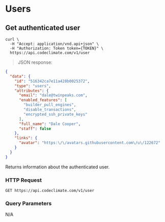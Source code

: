 # Users

## Get authenticated user

```shell
curl \
  -H "Accept: application/vnd.api+json" \
  -H "Authorization: Token token={TOKEN}" \
  https://api.codeclimate.com/v1/user
```

> JSON response:

```json
{
  "data": {
    "id": "516342ca7e11a428b0025372",
    "type": "users",
    "attributes": {
      "email": "dale@twinpeaks.com",
      "enabled_features": [
        "builder_pull_engines",
        "disable_transactions",
        "encrypted_ssh_private_keys"
      ],
      "full_name": "Dale Cooper",
      "staff": false
    },
    "links": {
      "avatar": "https:\/\/avatars.githubusercontent.com\/u\/122672"
    }
  }
}
```

Returns information about the authenticated user.

### HTTP Request

`GET https://api.codeclimate.com/v1/user`

### Query Parameters

N/A
